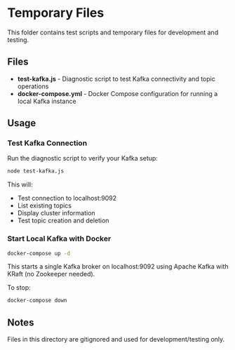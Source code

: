 # Temporary Files

This folder contains test scripts and temporary files for development and testing.

## Files

- **test-kafka.js** - Diagnostic script to test Kafka connectivity and topic operations
- **docker-compose.yml** - Docker Compose configuration for running a local Kafka instance

## Usage

### Test Kafka Connection

Run the diagnostic script to verify your Kafka setup:

```bash
node test-kafka.js
```

This will:
- Test connection to localhost:9092
- List existing topics
- Display cluster information
- Test topic creation and deletion

### Start Local Kafka with Docker

```bash
docker-compose up -d
```

This starts a single Kafka broker on localhost:9092 using Apache Kafka with KRaft (no Zookeeper needed).

To stop:
```bash
docker-compose down
```

## Notes

Files in this directory are gitignored and used for development/testing only.
